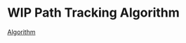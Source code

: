 # WIP Path Tracking Algorithm
[Algorithm](https://www.ri.cmu.edu/pub_files/pub3/coulter_r_craig_1992_1/coulter_r_craig_1992_1.pdf)
